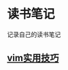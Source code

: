 # 读书笔记
记录自己的读书笔记  
## [vim实用技巧](https://github.com/xyzibu/reading-notes/blob/master/Practical-Vim.md)